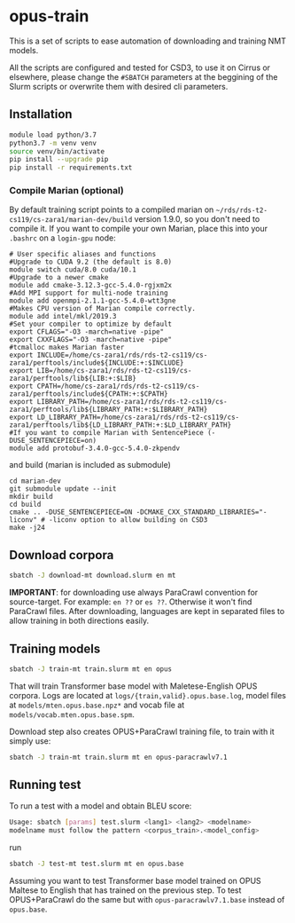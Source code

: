 # opus-train
This is a set of scripts to ease automation of downloading and training NMT models.

All the scripts are configured and tested for CSD3, to use it on Cirrus or elsewhere, please change the `#SBATCH` parameters at the beggining of the Slurm scripts or overwrite them with desired cli parameters.

## Installation
```bash
module load python/3.7
python3.7 -m venv venv
source venv/bin/activate
pip install --upgrade pip
pip install -r requirements.txt
```

### Compile Marian (optional)
By default training script points to a compiled marian on `~/rds/rds-t2-cs119/cs-zara1/marian-dev/build` version 1.9.0, so you don't need to compile it.
If you want to compile your own Marian, place this into your `.bashrc` on a `login-gpu` node:
```
# User specific aliases and functions
#Upgrade to CUDA 9.2 (the default is 8.0)
module switch cuda/8.0 cuda/10.1
#Upgrade to a newer cmake
module add cmake-3.12.3-gcc-5.4.0-rgjxm2x
#Add MPI support for multi-node training
module add openmpi-2.1.1-gcc-5.4.0-wtt3gne
#Makes CPU version of Marian compile correctly.
module add intel/mkl/2019.3
#Set your compiler to optimize by default
export CFLAGS="-O3 -march=native -pipe"
export CXXFLAGS="-O3 -march=native -pipe"
#tcmalloc makes Marian faster
export INCLUDE=/home/cs-zara1/rds/rds-t2-cs119/cs-zara1/perftools/include${INCLUDE:+:$INCLUDE}
export LIB=/home/cs-zara1/rds/rds-t2-cs119/cs-zara1/perftools/lib${LIB:+:$LIB}
export CPATH=/home/cs-zara1/rds/rds-t2-cs119/cs-zara1/perftools/include${CPATH:+:$CPATH}
export LIBRARY_PATH=/home/cs-zara1/rds/rds-t2-cs119/cs-zara1/perftools/lib${LIBRARY_PATH:+:$LIBRARY_PATH}
export LD_LIBRARY_PATH=/home/cs-zara1/rds/rds-t2-cs119/cs-zara1/perftools/lib${LD_LIBRARY_PATH:+:$LD_LIBRARY_PATH}
#If you want to compile Marian with SentencePiece (-DUSE_SENTENCEPIECE=on)
module add protobuf-3.4.0-gcc-5.4.0-zkpendv
```
and build (marian is included as submodule)
```
cd marian-dev
git submodule update --init
mkdir build
cd build
cmake .. -DUSE_SENTENCEPIECE=ON -DCMAKE_CXX_STANDARD_LIBRARIES="-liconv" # -liconv option to allow building on CSD3
make -j24
```

## Download corpora

```bash
sbatch -J download-mt download.slurm en mt
```

**IMPORTANT**: for downloading use always ParaCrawl convention for source-target. For example: `en ??` or `es ??`.
Otherwise it won't find ParaCrawl files.
After downloading, languages are kept in separated files to allow training in both directions easily.

## Training models

```bash
sbatch -J train-mt train.slurm mt en opus
```

That will train Transformer base model with Maletese-English OPUS corpora.
Logs are located at `logs/{train,valid}.opus.base.log`, model files at `models/mten.opus.base.npz*` and vocab file at `models/vocab.mten.opus.base.spm`.

Download step also creates OPUS+ParaCrawl training file, to train with it simply use:
```bash
sbatch -J train-mt train.slurm mt en opus-paracrawlv7.1
```

## Running test
To run a test with a model and obtain BLEU score:
```bash
Usage: sbatch [params] test.slurm <lang1> <lang2> <modelname>
modelname must follow the pattern <corpus_train>.<model_config>
```
run
```bash
sbatch -J test-mt test.slurm mt en opus.base
```

Assuming you want to test Transformer base model trained on OPUS Maltese to English that has trained on the previous step.
To test OPUS+ParaCrawl do the same but with `opus-paracrawlv7.1.base` instead of `opus.base`.
